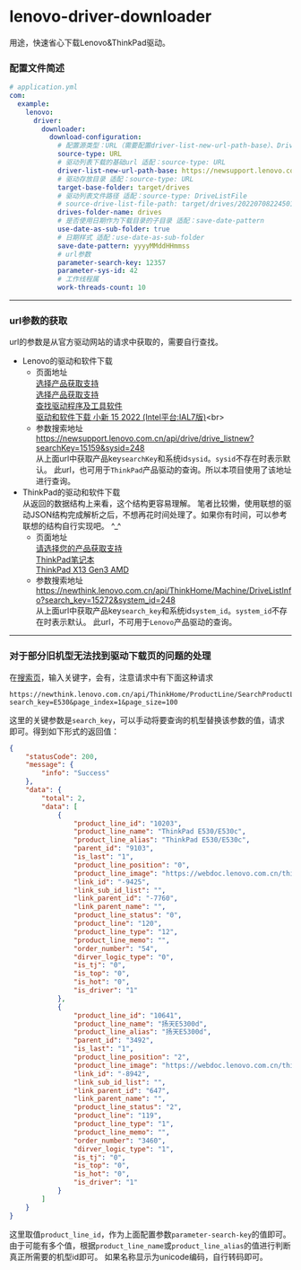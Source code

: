 # lenovo-driver-downloader

用途，快速省心下载Lenovo&ThinkPad驱动。

### 配置文件简述
```yaml
# application.yml
com:
  example:
    lenovo:
      driver:
        downloader:
          download-configuration:
            # 配置源类型：URL（需要配置driver-list-new-url-path-base）、DriveListFile
            source-type: URL
            # 驱动列表下载的基础url 适配：source-type: URL
            driver-list-new-url-path-base: https://newsupport.lenovo.com.cn/api/drive/drive_listnew
            # 驱动存放目录 适配：source-type: URL
            target-base-folder: target/drives
            # 驱动列表文件路径 适配：source-type: DriveListFile
            # source-drive-list-file-path: target/drives/20220708224501/drives/drive_listnew
            drives-folder-name: drives
            # 是否使用日期作为下载目录的子目录 适配：save-date-pattern
            use-date-as-sub-folder: true
            # 日期样式 适配：use-date-as-sub-folder
            save-date-pattern: yyyyMMddHHmmss
            # url参数
            parameter-search-key: 12357
            parameter-sys-id: 42
            # 工作线程属
            work-threads-count: 10
```
---

### url参数的获取
url的参数是从官方驱动网站的请求中获取的，需要自行查找。<br>
- Lenovo的驱动和软件下载<br>
  - 页面地址<br>
    [选择产品获取支持](https://newsupport.lenovo.com.cn/notebook.html)<br>
    [选择产品获取支持](https://newsupport.lenovo.com.cn/notebook.html)<br>
    [查找驱动程序及工具软件](https://newsupport.lenovo.com.cn/driveDownloads_index.html)<br>
    [驱动和软件下载 小新 15 2022 (Intel平台:IAL7版)](https://newsupport.lenovo.com.cn/driveList.html?fromsource=driveList&selname=%E5%B0%8F%E6%96%B0%2015%202022%20(Intel%E5%B9%B3%E5%8F%B0:IAL7%E7%89%88))<br>
  - 参数搜索地址<br>
    https://newsupport.lenovo.com.cn/api/drive/drive_listnew?searchKey=15159&sysid=248<br>
    从上面url中获取产品key`searchKey`和系统id`sysid`。`sysid`不存在时表示默认。
    此url，也可用于`ThinkPad`产品驱动的查询。所以本项目使用了该地址进行查询。
- ThinkPad的驱动和软件下载<br>
  从返回的数据结构上来看，这个结构更容易理解。
  笔者比较懒，使用联想的驱动JSON结构完成解析之后，不想再花时间处理了。如果你有时间，可以参考联想的结构自行实现吧。 ^_^
  - 页面地址<br>
    [请选择您的产品获取支持](https://newthink.lenovo.com.cn/)<br>
    [ThinkPad笔记本](https://newthink.lenovo.com.cn/product.html#series=ThinkPad%E7%AC%94%E8%AE%B0%E6%9C%AC)<br>
    [ThinkPad X13 Gen3 AMD](https://newthink.lenovo.com.cn/driveList.html?selname=ThinkPad%20X13%20Gen3%20AMD)<br>
  - 参数搜索地址<br>
    https://newthink.lenovo.com.cn/api/ThinkHome/Machine/DriveListInfo?search_key=15272&system_id=248<br>
    从上面url中获取产品key`search_key`和系统id`system_id`。`system_id`不存在时表示默认。
    此url，不可用于`Lenovo`产品驱动的查询。

---

### 对于部分旧机型无法找到驱动下载页的问题的处理

在[搜索页](https://newthink.lenovo.com.cn/driverdownload.html)，输入关键字，会有，注意请求中有下面这种请求
```http request
https://newthink.lenovo.com.cn/api/ThinkHome/ProductLine/SearchProductLine?search_key=E530&page_index=1&page_size=100
```
这里的关键参数是`search_key`，可以手动将要查询的机型替换该参数的值，请求即可。得到如下形式的返回值：
```json
{
    "statusCode": 200,
    "message": {
        "info": "Success"
    },
    "data": {
        "total": 2,
        "data": [
            {
                "product_line_id": "10203",
                "product_line_name": "ThinkPad E530/E530c",
                "product_line_alias": "ThinkPad E530/E530c",
                "parent_id": "9103",
                "is_last": "1",
                "product_line_position": "0",
                "product_line_image": "https://webdoc.lenovo.com.cn/think/machinepic/thinkpade530_s.jpg",
                "link_id": "-9425",
                "link_sub_id_list": "",
                "link_parent_id": "-7760",
                "link_parent_name": "",
                "product_line_status": "0",
                "product_line": "120",
                "product_line_type": "12",
                "product_line_memo": "",
                "order_number": "54",
                "dirver_logic_type": "0",
                "is_tj": "0",
                "is_top": "0",
                "is_hot": "0",
                "is_driver": "1"
            },
            {
                "product_line_id": "10641",
                "product_line_name": "扬天E5300d",
                "product_line_alias": "扬天E5300d",
                "parent_id": "3492",
                "is_last": "1",
                "product_line_position": "2",
                "product_line_image": "https://webdoc.lenovo.com.cn/think/MachinePic/扬天ei_s.jpg",
                "link_id": "-8942",
                "link_sub_id_list": "",
                "link_parent_id": "647",
                "link_parent_name": "",
                "product_line_status": "2",
                "product_line": "119",
                "product_line_type": "1",
                "product_line_memo": "",
                "order_number": "3460",
                "dirver_logic_type": "1",
                "is_tj": "0",
                "is_top": "0",
                "is_hot": "0",
                "is_driver": "1"
            }
        ]
    }
}
```
这里取值`product_line_id`，作为上面配置参数`parameter-search-key`的值即可。
由于可能有多个值，根据`product_line_name`或`product_line_alias`的值进行判断真正所需要的机型id即可。
如果名称显示为unicode编码，自行转码即可。

